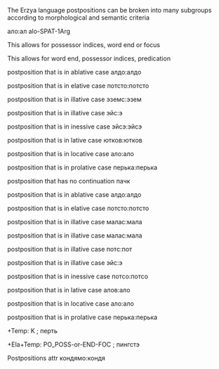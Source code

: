 
The Erzya language postpositions can be broken into many subgroups
according to morphological and semantic criteria




























ало:ал
alo-SPAT-1Arg

This allows for possessor indices, word end or focus


This allows for word end, possessor indices, predication


postposition that is in ablative case
алдо:алдо

postposition that is in elative case
потсто:потсто

postposition that is in illative case
эземс:эзем

postposition that is in illative case
эйс:э


postposition that is in inessive case
эйсэ:эйсэ


postposition that is in lative case
ютков:ютков

postposition that is in locative case
ало:ало

postposition that is in prolative case
перька:перька

postposition that has no continuation пачк

postposition that is in ablative case
алдо:алдо

postposition that is in elative case
потсто:потсто

postposition that is in illative case
малас:мала

postposition that is in illative case
малас:мала

postposition that is in illative case
потс:пот

postposition that is in illative case
эйс:э


postposition that is in inessive case
потсо:потсо

postposition that is in lative case
алов:ало

postposition that is in locative case
ало:ало

postposition that is in prolative case
перька:перька


 +Temp: K ;  перть

 +Ela+Temp: PO_POSS-or-END-FOC ;  пингстэ




Postpositions attr
кондямо:кондя



















